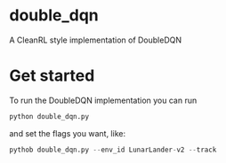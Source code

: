 # double_dqn
A CleanRL style implementation of DoubleDQN

# Get started
To run the DoubleDQN implementation you can run 
```bash
python double_dqn.py
```
and set the flags you want, like:
```python
pythob double_dqn.py --env_id LunarLander-v2 --track 
```
